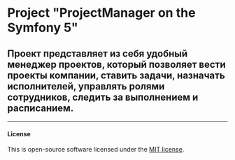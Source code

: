 # Project "ProjectManager on the Symfony 5"


## Проект представляет из себя удобный менеджер проектов, который позволяет вести проекты компании, ставить задачи, назначать исполнителей, управлять ролями сотрудников, следить за выполнением и расписанием.

---

#### License

This is open-source software licensed under the [MIT license](https://opensource.org/licenses/MIT).